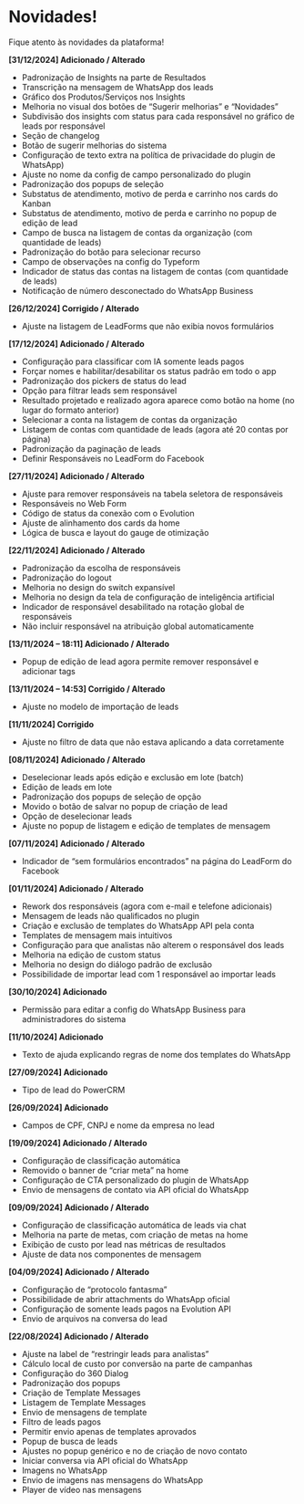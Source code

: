 # Novidades!
Fique atento às novidades da plataforma!
 
**[31/12/2024]
Adicionado / Alterado**
 
- Padronização de Insights na parte de Resultados
- Transcrição na mensagem de WhatsApp dos leads
- Gráfico dos Produtos/Serviços nos Insights
- Melhoria no visual dos botões de “Sugerir melhorias” e “Novidades”
- Subdivisão dos insights com status para cada responsável no gráfico de leads por responsável
- Seção de changelog
- Botão de sugerir melhorias do sistema
- Configuração de texto extra na política de privacidade do plugin de WhatsApp)
- Ajuste no nome da config de campo personalizado do plugin
- Padronização dos popups de seleção
- Substatus de atendimento, motivo de perda e carrinho nos cards do Kanban
- Substatus de atendimento, motivo de perda e carrinho no popup de edição de lead
- Campo de busca na listagem de contas da organização (com quantidade de leads)
- Padronização do botão para selecionar recurso
- Campo de observações na config do Typeform
- Indicador de status das contas na listagem de contas (com quantidade de leads)
- Notificação de número desconectado do WhatsApp Business
 
**[26/12/2024]
Corrigido / Alterado**
 
- Ajuste na listagem de LeadForms que não exibia novos formulários
 
**[17/12/2024]
Adicionado / Alterado**

- Configuração para classificar com IA somente leads pagos
- Forçar nomes e habilitar/desabilitar os status padrão em todo o app
- Padronização dos pickers de status do lead
- Opção para filtrar leads sem responsável
- Resultado projetado e realizado agora aparece como botão na home (no lugar do formato anterior)
- Selecionar a conta na listagem de contas da organização
- Listagem de contas com quantidade de leads (agora até 20 contas por página)
- Padronização da paginação de leads
- Definir Responsáveis no LeadForm do Facebook
 
**[27/11/2024]
Adicionado / Alterado**
 
- Ajuste para remover responsáveis na tabela seletora de responsáveis
- Responsáveis no Web Form
- Código de status da conexão com o Evolution
- Ajuste de alinhamento dos cards da home
- Lógica de busca e layout do gauge de otimização
 
**[22/11/2024]
Adicionado / Alterado**
 
- Padronização da escolha de responsáveis
- Padronização do logout
- Melhoria no design do switch expansível
- Melhoria no design da tela de configuração de inteligência artificial
- Indicador de responsável desabilitado na rotação global de responsáveis
- Não incluir responsável na atribuição global automaticamente
 
**[13/11/2024 – 18:11]
Adicionado / Alterado**
 
- Popup de edição de lead agora permite remover responsável e adicionar tags
 
**[13/11/2024 – 14:53]
Corrigido / Alterado**
 
- Ajuste no modelo de importação de leads
 
**[11/11/2024]
Corrigido**
 
- Ajuste no filtro de data que não estava aplicando a data corretamente
 
**[08/11/2024]
Adicionado / Alterado**
 
- Deselecionar leads após edição e exclusão em lote (batch)
- Edição de leads em lote
- Padronização dos popups de seleção de opção
- Movido o botão de salvar no popup de criação de lead
- Opção de deselecionar leads
- Ajuste no popup de listagem e edição de templates de mensagem
 
**[07/11/2024]
Adicionado / Alterado**
 
- Indicador de “sem formulários encontrados” na página do LeadForm do Facebook
 
**[01/11/2024]
Adicionado / Alterado**
 
- Rework dos responsáveis (agora com e-mail e telefone adicionais)
- Mensagem de leads não qualificados no plugin
- Criação e exclusão de templates do WhatsApp API pela conta
- Templates de mensagem mais intuitivos
- Configuração para que analistas não alterem o responsável dos leads
- Melhoria na edição de custom status
- Melhoria no design do diálogo padrão de exclusão
- Possibilidade de importar lead com 1 responsável ao importar leads
 
**[30/10/2024]
Adicionado**
 
- Permissão para editar a config do WhatsApp Business para administradores do sistema
 
**[11/10/2024]
Adicionado**
 
- Texto de ajuda explicando regras de nome dos templates do WhatsApp
 
**[27/09/2024]
Adicionado**
 
- Tipo de lead do PowerCRM
 
**[26/09/2024]
Adicionado**
 
- Campos de CPF, CNPJ e nome da empresa no lead
 
**[19/09/2024]
Adicionado / Alterado**
 
- Configuração de classificação automática
- Removido o banner de “criar meta” na home
- Configuração de CTA personalizado do plugin de WhatsApp
- Envio de mensagens de contato via API oficial do WhatsApp
 
**[09/09/2024]
Adicionado / Alterado**
 
- Configuração de classificação automática de leads via chat
- Melhoria na parte de metas, com criação de metas na home
- Exibição de custo por lead nas métricas de resultados
- Ajuste de data nos componentes de mensagem
 
**[04/09/2024]
Adicionado / Alterado**
 
- Configuração de “protocolo fantasma”
- Possibilidade de abrir attachments do WhatsApp oficial
- Configuração de somente leads pagos na Evolution API
- Envio de arquivos na conversa do lead
 
**[22/08/2024]
Adicionado / Alterado**
 
- Ajuste na label de “restringir leads para analistas”
- Cálculo local de custo por conversão na parte de campanhas
- Configuração do 360 Dialog
- Padronização dos popups
- Criação de Template Messages
- Listagem de Template Messages
- Envio de mensagens de template
- Filtro de leads pagos
- Permitir envio apenas de templates aprovados
- Popup de busca de leads
- Ajustes no popup genérico e no de criação de novo contato
- Iniciar conversa via API oficial do WhatsApp
- Imagens no WhatsApp
- Envio de imagens nas mensagens do WhatsApp
- Player de vídeo nas mensagens
